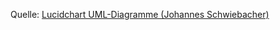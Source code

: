 Quelle: 
[Lucidchart UML-Diagramme (Johannes Schwiebacher)](https://lucid.app/lucidchart/invitations/accept/inv_74903099-64f3-49da-9f9f-5cfe2f53bfdb)

